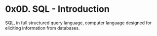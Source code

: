 # 0x0D. SQL - Introduction

SQL, in full structured query language, computer language designed for eliciting information from databases.